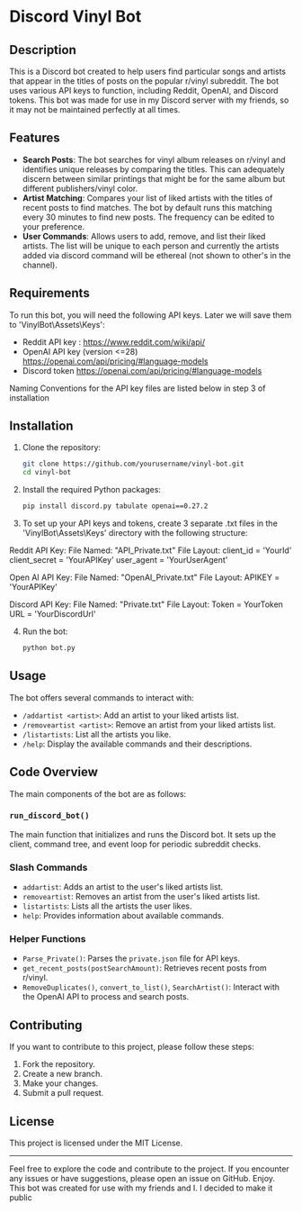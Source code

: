 # Discord Vinyl Bot

## Description

This is a Discord bot created to help users find particular songs and artists that appear in the titles of posts on the popular r/vinyl subreddit. The bot uses various API keys to function, including Reddit, OpenAI, and Discord tokens. This bot was made for use in my Discord server with my friends, so it may not be maintained perfectly at all times.

## Features

- **Search Posts**: The bot searches for vinyl album releases on r/vinyl and identifies unique releases by comparing the titles. This can adequately discern between similar printings that might be for the same album but different publishers/vinyl color.
- **Artist Matching**: Compares your list of liked artists with the titles of recent posts to find matches. The bot by default runs this matching every 30 minutes to find new posts. The frequency can be edited to your preference.
- **User Commands**: Allows users to add, remove, and list their liked artists. The list will be unique to each person and currently the artists added via discord command will be ethereal (not shown to other's in the channel).

## Requirements

To run this bot, you will need the following API keys. Later we will save them to 'VinylBot\Assets\Keys':
- Reddit API key : https://www.reddit.com/wiki/api/ 
- OpenAI API key (version <=28) https://openai.com/api/pricing/#language-models
- Discord token https://openai.com/api/pricing/#language-models

Naming Conventions for the API key files are listed below in step 3 of installation

## Installation

1. Clone the repository:

    ```bash
    git clone https://github.com/yourusername/vinyl-bot.git
    cd vinyl-bot
    ```

2. Install the required Python packages:

    ```bash
    pip install discord.py tabulate openai==0.27.2
    ```

3. To set up your API keys and tokens, create 3 separate .txt files in the 'VinylBot\Assets\Keys' directory with the following structure:

Reddit API Key: 
    File Named: "API_Private.txt"
    File Layout:
        client_id = 'YourId'
        client_secret = 'YourAPIKey'
        user_agent = 'YourUserAgent'

        
Open AI API Key:
    File Named: "OpenAI_Private.txt"
    File Layout:
        APIKEY = 'YourAPIKey'


Discord API Key: 
    File Named: "Private.txt"
    File Layout:
        Token = YourToken
        URL = 'YourDiscordUrl'


4. Run the bot:

    ```bash
    python bot.py
    ```

## Usage

The bot offers several commands to interact with:

- `/addartist <artist>`: Add an artist to your liked artists list.
- `/removeartist <artist>`: Remove an artist from your liked artists list.
- `/listartists`: List all the artists you like.
- `/help`: Display the available commands and their descriptions.

## Code Overview

The main components of the bot are as follows:

### `run_discord_bot()`

The main function that initializes and runs the Discord bot. It sets up the client, command tree, and event loop for periodic subreddit checks.

### Slash Commands

- `addartist`: Adds an artist to the user's liked artists list.
- `removeartist`: Removes an artist from the user's liked artists list.
- `listartists`: Lists all the artists the user likes.
- `help`: Provides information about available commands.

### Helper Functions

- `Parse_Private()`: Parses the `private.json` file for API keys.
- `get_recent_posts(postSearchAmount)`: Retrieves recent posts from r/vinyl.
- `RemoveDuplicates()`, `convert_to_list()`, `SearchArtist()`: Interact with the OpenAI API to process and search posts.

## Contributing

If you want to contribute to this project, please follow these steps:

1. Fork the repository.
2. Create a new branch.
3. Make your changes.
4. Submit a pull request.

## License

This project is licensed under the MIT License.

---

Feel free to explore the code and contribute to the project. If you encounter any issues or have suggestions, please open an issue on GitHub. Enjoy. This bot was created for use with my friends and I. I decided to make it public

